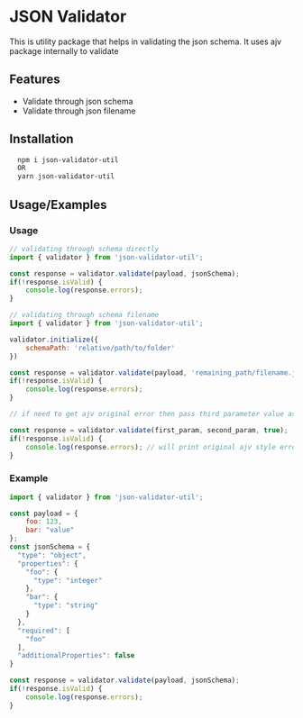 # JSON Validator

This is utility package that helps in validating the json schema. It uses ajv package internally to validate


## Features

- Validate through json schema
- Validate through json filename


## Installation

```bash
  npm i json-validator-util
  OR
  yarn json-validator-util
```
    
## Usage/Examples

### Usage

```javascript
// validating through schema directly
import { validator } from 'json-validator-util';

const response = validator.validate(payload, jsonSchema);
if(!response.isValid) {
    console.log(response.errors);
}
```

```javascript
// validating through schema filename
import { validator } from 'json-validator-util';

validator.initialize({
    schemaPath: 'relative/path/to/folder'
})

const response = validator.validate(payload, 'remaining_path/filename.json');
if(!response.isValid) {
    console.log(response.errors);
}
```

```javascript
// if need to get ajv original error then pass third parameter value as true

const response = validator.validate(first_param, second_param, true);
if(!response.isValid) {
    console.log(response.errors); // will print original ajv style error if validation fails
}
```

### Example

```javascript
import { validator } from 'json-validator-util';

const payload = {
    foo: 123,
    bar: "value"
};
const jsonSchema = {
  "type": "object",
  "properties": {
    "foo": {
      "type": "integer"
    },
    "bar": {
      "type": "string"
    }
  },
  "required": [
    "foo"
  ],
  "additionalProperties": false
}

const response = validator.validate(payload, jsonSchema);
if(!response.isValid) {
    console.log(response.errors);
}
```